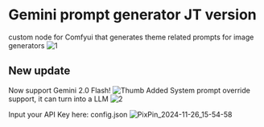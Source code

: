 # Gemini prompt generator JT version
custom node for Comfyui that generates theme related prompts for image generators
![1](https://github.com/user-attachments/assets/fe987a9f-06c8-4a35-8de2-4b301007b266)
## New update
Now support Gemini 2.0 Flash!
![Thumb](https://github.com/user-attachments/assets/bfe6831b-3189-43e8-bc5e-1fde60f24d4f)
Added System prompt override support, it can turn into a LLM
![2](https://github.com/user-attachments/assets/ad215761-d8ca-4d1a-bfb5-c774a0b70b66)

Input your API Key here: config.json 
![PixPin_2024-11-26_15-54-58](https://github.com/user-attachments/assets/96a03508-8965-4960-8a9e-10e96e94b277)
